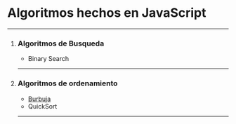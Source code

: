 <h1>Algoritmos hechos en JavaScript</h1>
<hr />
<ol>
    <li>
        <h3>Algoritmos de Busqueda</h3>
        <ul>
            <li>Binary Search</li>
        </ul>
    </li>
    <hr />
    <li>
        <h3>Algoritmos de ordenamiento</h3>
        <ul>
            <li><a href="https://github.com/danielalayon-dev/AlgoritmosJavascript/blob/main/ordenamiento/burbuja.js">Burbuja</a></li>
            <li>QuickSort</li>
        </ul>
    </li>
    <hr />
</ol>
